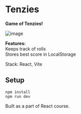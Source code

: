 # Tenzies

**Game of Tenzies!**  


![image](https://user-images.githubusercontent.com/13519212/234112409-2bab6e7d-cc99-4b04-b5fb-7aca2f75a81e.png)

**Features:**  
Keeps track of rolls  
Stores best score in LocalStorage  

Stack: React, Vite  
 
## Setup   
 ```npm install```  
 ```npm run dev```

Built as a part of React course.  
